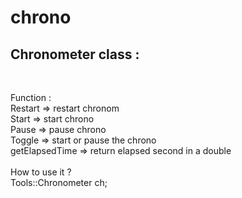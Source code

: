# chrono

<h2>Chronometer class :</h2><br/>

Function :<br/>
  Restart => restart chronom<br/>
  Start => start chrono<br/>
  Pause => pause chrono<br/>
  Toggle => start or pause the chrono<br/>
  getElapsedTime => return elapsed second in a double<br/>
  <br/>
How to use it ?<br/>
Tools::Chronometer ch;<br/>
